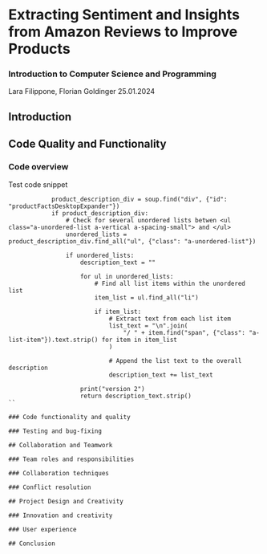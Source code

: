 # Extracting Sentiment and Insights from Amazon Reviews to Improve Products

### Introduction to Computer Science and Programming

Lara Filippone, Florian Goldinger 25.01.2024

## Introduction

## Code Quality and Functionality

### Code overview

Test code snippet 

```
            product_description_div = soup.find("div", {"id": "productFactsDesktopExpander"})
            if product_description_div:
                # Check for several unordered lists betwen <ul class="a-unordered-list a-vertical a-spacing-small"> and </ul>
                unordered_lists = product_description_div.find_all("ul", {"class": "a-unordered-list"})

                if unordered_lists:
                    description_text = ""

                    for ul in unordered_lists:
                        # Find all list items within the unordered list
                        item_list = ul.find_all("li")

                        if item_list:
                            # Extract text from each list item
                            list_text = "\n".join(
                                "/ " + item.find("span", {"class": "a-list-item"}).text.strip() for item in item_list
                            )

                            # Append the list text to the overall description
                            description_text += list_text

                    print("version 2")
                    return description_text.strip()
``

### Code functionality and quality

### Testing and bug-fixing

## Collaboration and Teamwork

### Team roles and responsibilities

### Collaboration techniques

### Conflict resolution

## Project Design and Creativity

### Innovation and creativity

### User experience

## Conclusion
